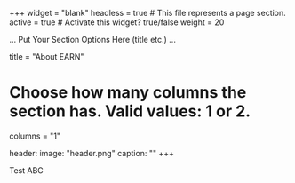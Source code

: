 +++ 
widget = "blank" 
headless = true # This file represents a page section. 
active = true # Activate this widget? true/false 
weight = 20

... Put Your Section Options Here (title etc.) ...

title = "About EARN"

# Choose how many columns the section has. Valid values: 1 or 2.

columns = "1"

header:
  image: "header.png"
  caption: ""
+++

Test ABC
